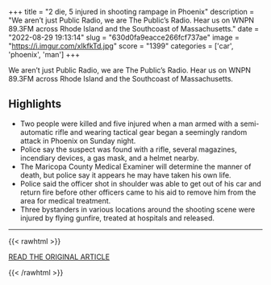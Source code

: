 +++
title = "2 die, 5 injured in shooting rampage in Phoenix"
description = "We aren’t just Public Radio, we are The Public’s Radio. Hear us on WNPN 89.3FM across Rhode Island and the Southcoast of Massachusetts."
date = "2022-08-29 19:13:14"
slug = "630d0fa9eacce266fcf737ae"
image = "https://i.imgur.com/xIkfkTd.jpg"
score = "1399"
categories = ['car', 'phoenix', 'man']
+++

We aren’t just Public Radio, we are The Public’s Radio. Hear us on WNPN 89.3FM across Rhode Island and the Southcoast of Massachusetts.

## Highlights

- Two people were killed and five injured when a man armed with a semi-automatic rifle and wearing tactical gear began a seemingly random attack in Phoenix on Sunday night.
- Police say the suspect was found with a rifle, several magazines, incendiary devices, a gas mask, and a helmet nearby.
- The Maricopa County Medical Examiner will determine the manner of death, but police say it appears he may have taken his own life.
- Police said the officer shot in shoulder was able to get out of his car and return fire before other officers came to his aid to remove him from the area for medical treatment.
- Three bystanders in various locations around the shooting scene were injured by flying gunfire, treated at hospitals and released.

---

{{< rawhtml >}}
  <p class="article-category">
    <a target="_blank" href="https://thepublicsradio.org/article/2-die-5-injured-in-shooting-rampage-in-phoenix">READ THE ORIGINAL ARTICLE</a>
  </p>
{{< /rawhtml >}}
